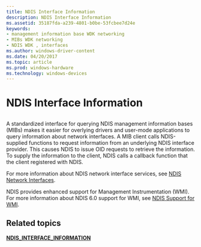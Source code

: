 ```yaml
---
title: NDIS Interface Information
description: NDIS Interface Information
ms.assetid: 35187fda-a239-4801-b0be-53fcbee7d24e
keywords:
- management information base WDK networking
- MIBs WDK networking
- NDIS WDK , interfaces
ms.author: windows-driver-content
ms.date: 04/20/2017
ms.topic: article
ms.prod: windows-hardware
ms.technology: windows-devices
---
```


# NDIS Interface Information


## <a href="" id="ddk-ndis-interface-information-ng"></a>


A standardized interface for querying NDIS management information bases (MIBs) makes it easier for overlying drivers and user-mode applications to query information about network interfaces. A MIB client calls NDIS-supplied functions to request information from an underlying NDIS interface provider. This causes NDIS to issue OID requests to retrieve the information. To supply the information to the client, NDIS calls a callback function that the client registered with NDIS.

For more information about NDIS network interface services, see [NDIS Network Interfaces](https://msdn.microsoft.com/library/windows/hardware/ff566525).

NDIS provides enhanced support for Management Instrumentation (WMI). For more information about NDIS 6.0 support for WMI, see [NDIS Support for WMI](ndis-support-for-wmi.md).

## Related topics


[**NDIS\_INTERFACE\_INFORMATION**](https://msdn.microsoft.com/library/windows/hardware/ff565736)

 

 






